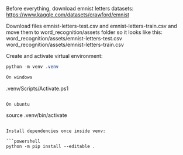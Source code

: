 Before everything, download emnist letters datasets:
https://www.kaggle.com/datasets/crawford/emnist

Download files emnist-letters-test.csv and emnist-letters-train.csv and move them to word_recognition/assets folder so it looks like this:
word_recognition/assets/emnist-letters-test.csv
word_recognition/assets/emnist-letters-train.csv

Create and activate virtual environment:

```powershell
python -m venv .venv

On windows
```
.venv/Scripts/Activate.ps1
```

On ubuntu
```
source .venv/bin/activate
```

Install dependencies once inside venv:

```powershell
python -m pip install --editable .
```
